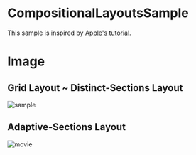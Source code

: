 # CompositionalLayoutsSample

This sample is inspired by [Apple's tutorial](https://developer.apple.com/documentation/uikit/views_and_controls/collection_views/implementing_modern_collection_views).

# Image
## Grid Layout ~ Distinct-Sections Layout
![sample](https://user-images.githubusercontent.com/5299528/113525589-b10c6000-95f0-11eb-94ee-cdbdf9281050.gif)

## Adaptive-Sections Layout
![movie](https://user-images.githubusercontent.com/5299528/113703314-9f70a880-9715-11eb-9029-9c655447b0e5.gif)
